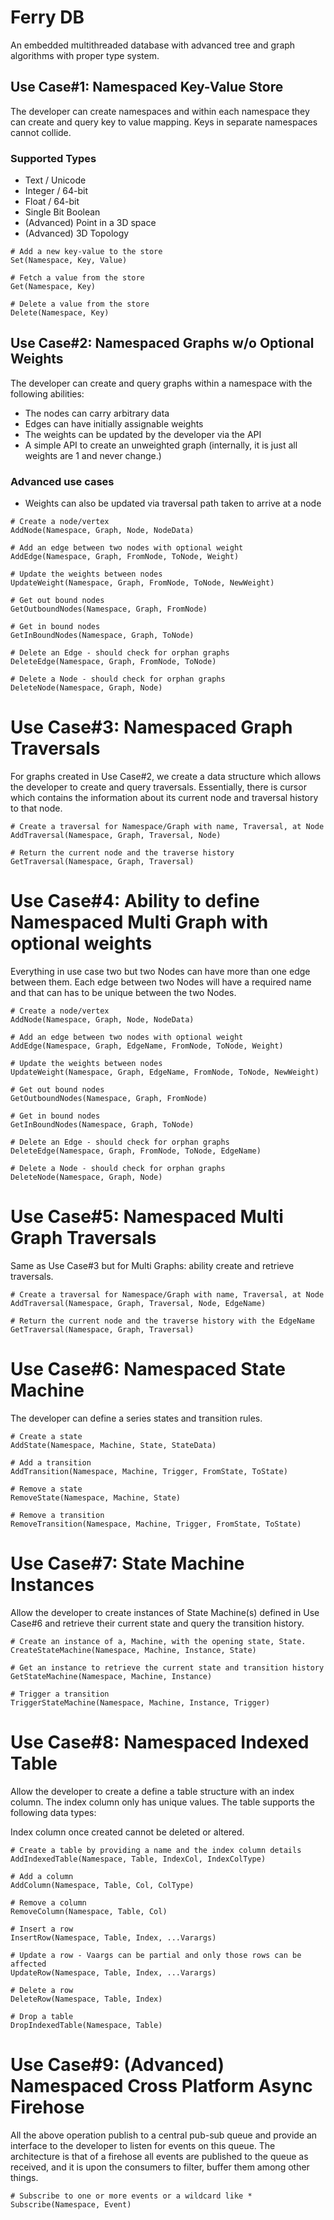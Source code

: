 # Ferry DB
An embedded multithreaded database with advanced tree and graph algorithms with
proper type system.

## Use Case#1: Namespaced Key-Value Store
The developer can create namespaces and within each namespace they can create and query key 
to value mapping. Keys in separate namespaces cannot collide.

### Supported Types
- Text / Unicode
- Integer / 64-bit
- Float / 64-bit
- Single Bit Boolean
- (Advanced) Point in a 3D space
- (Advanced) 3D Topology

```
# Add a new key-value to the store
Set(Namespace, Key, Value)

# Fetch a value from the store
Get(Namespace, Key)

# Delete a value from the store
Delete(Namespace, Key)
```

## Use Case#2: Namespaced Graphs w/o Optional Weights
The developer can create and query graphs within a namespace with the following abilities:
- The nodes can carry arbitrary data
- Edges can have initially assignable weights
- The weights can be updated by the developer via the API
- A simple API to create an unweighted graph (internally, it is just all weights are 1 and never change.)

### Advanced use cases
- Weights can also be updated via traversal path taken to arrive at a node

```
# Create a node/vertex
AddNode(Namespace, Graph, Node, NodeData)

# Add an edge between two nodes with optional weight
AddEdge(Namespace, Graph, FromNode, ToNode, Weight)

# Update the weights between nodes
UpdateWeight(Namespace, Graph, FromNode, ToNode, NewWeight)

# Get out bound nodes
GetOutboundNodes(Namespace, Graph, FromNode)

# Get in bound nodes
GetInBoundNodes(Namespace, Graph, ToNode)

# Delete an Edge - should check for orphan graphs
DeleteEdge(Namespace, Graph, FromNode, ToNode)

# Delete a Node - should check for orphan graphs
DeleteNode(Namespace, Graph, Node)
```

# Use Case#3: Namespaced Graph Traversals
For graphs created in Use Case#2, we create a data structure which allows the 
developer to create and query traversals. Essentially, there is cursor which
contains the information about its current node and traversal history to that node.

```
# Create a traversal for Namespace/Graph with name, Traversal, at Node
AddTraversal(Namespace, Graph, Traversal, Node)

# Return the current node and the traverse history
GetTraversal(Namespace, Graph, Traversal)
```

# Use Case#4: Ability to define Namespaced Multi Graph with optional weights
Everything in use case two but two Nodes can have more than one edge between
them. Each edge between two Nodes will have a required name and that can has to be
unique between the two Nodes.
```
# Create a node/vertex
AddNode(Namespace, Graph, Node, NodeData)

# Add an edge between two nodes with optional weight
AddEdge(Namespace, Graph, EdgeName, FromNode, ToNode, Weight)

# Update the weights between nodes
UpdateWeight(Namespace, Graph, EdgeName, FromNode, ToNode, NewWeight)

# Get out bound nodes
GetOutboundNodes(Namespace, Graph, FromNode)

# Get in bound nodes
GetInBoundNodes(Namespace, Graph, ToNode)

# Delete an Edge - should check for orphan graphs
DeleteEdge(Namespace, Graph, FromNode, ToNode, EdgeName)

# Delete a Node - should check for orphan graphs
DeleteNode(Namespace, Graph, Node)
```

# Use Case#5: Namespaced Multi Graph Traversals
Same as Use Case#3 but for Multi Graphs: ability create and retrieve traversals.

```
# Create a traversal for Namespace/Graph with name, Traversal, at Node
AddTraversal(Namespace, Graph, Traversal, Node, EdgeName)

# Return the current node and the traverse history with the EdgeName
GetTraversal(Namespace, Graph, Traversal)
```

# Use Case#6: Namespaced State Machine
The developer can define a series states and transition rules.

```
# Create a state
AddState(Namespace, Machine, State, StateData)

# Add a transition
AddTransition(Namespace, Machine, Trigger, FromState, ToState)

# Remove a state
RemoveState(Namespace, Machine, State)

# Remove a transition
RemoveTransition(Namespace, Machine, Trigger, FromState, ToState)
```

# Use Case#7: State Machine Instances
Allow the developer to create instances of State Machine(s) defined in Use Case#6
and retrieve their current state and query the transition history.

```
# Create an instance of a, Machine, with the opening state, State.
CreateStateMachine(Namespace, Machine, Instance, State)

# Get an instance to retrieve the current state and transition history
GetStateMachine(Namespace, Machine, Instance)

# Trigger a transition
TriggerStateMachine(Namespace, Machine, Instance, Trigger)
```

# Use Case#8: Namespaced Indexed Table
Allow the developer to create a define a table structure with an index column.
The index column only has unique values. The table supports the following data
types:

Index column once created cannot be deleted or altered.

```
# Create a table by providing a name and the index column details
AddIndexedTable(Namespace, Table, IndexCol, IndexColType)

# Add a column
AddColumn(Namespace, Table, Col, ColType)

# Remove a column
RemoveColumn(Namespace, Table, Col)

# Insert a row
InsertRow(Namespace, Table, Index, ...Varargs)

# Update a row - Vaargs can be partial and only those rows can be affected
UpdateRow(Namespace, Table, Index, ...Varargs)

# Delete a row
DeleteRow(Namespace, Table, Index)

# Drop a table
DropIndexedTable(Namespace, Table)
```

# Use Case#9: (Advanced) Namespaced Cross Platform Async Firehose
All the above operation publish to a central pub-sub queue and provide an interface
to the developer to listen for events on this queue. The architecture is that of a 
firehose all events are published to the queue as received, and it is upon the consumers
to filter, buffer them among other things.

```
# Subscribe to one or more events or a wildcard like *
Subscribe(Namespace, Event)
```
